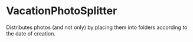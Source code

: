 # VacationPhotoSplitter
Distributes photos (and not only) by placing them into folders according to the date of creation.
